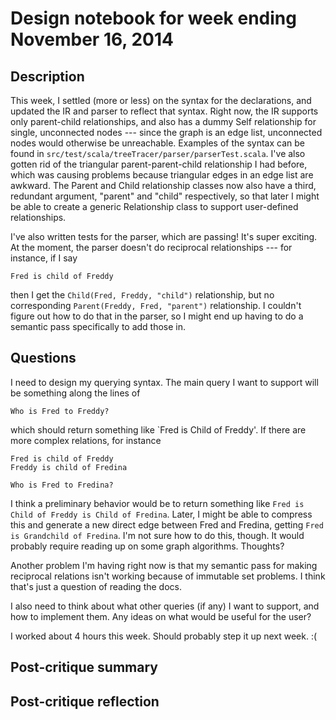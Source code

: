 # Design notebook for week ending November 16, 2014

## Description

This week, I settled (more or less) on the syntax for the declarations, and
updated the IR and parser to reflect that syntax.  Right now, the IR supports
only parent-child relationships, and also has a dummy Self relationship for
single, unconnected nodes --- since the graph is an edge list, unconnected
nodes would otherwise be unreachable.  Examples of the syntax can be found in
`src/test/scala/treeTracer/parser/parserTest.scala`.  I've also gotten rid of
the triangular parent-parent-child relationship I had before, which was causing
problems because triangular edges in an edge list are awkward.  The Parent and
Child relationship classes now also have a third, redundant argument, "parent"
and "child" respectively, so that later I might be able to create a generic
Relationship class to support user-defined relationships.

I've also written tests for the parser, which are passing!  It's super
exciting.  At the moment, the parser doesn't do reciprocal relationships ---
for instance, if I say 

```
Fred is child of Freddy
```

then I get the `Child(Fred, Freddy, "child")` relationship, but no
corresponding `Parent(Freddy, Fred, "parent")` relationship.  I couldn't figure
out how to do that in the parser, so I might end up having to do a semantic
pass specifically to add those in.

## Questions

I need to design my querying syntax.  The main query I want to support will be
something along the lines of

```
Who is Fred to Freddy?
```

which should return something like `Fred is Child of Freddy'.  If there are
more complex relations, for instance

```
Fred is child of Freddy
Freddy is child of Fredina

Who is Fred to Fredina?
```

I think a preliminary behavior would be to return something like `Fred is Child
of Freddy is Child of Fredina`.  Later, I might be able to compress this and
generate a new direct edge between Fred and Fredina, getting `Fred is
Grandchild of Fredina`.  I'm not sure how to do this, though.  It would
probably require reading up on some graph algorithms.  Thoughts?

Another problem I'm having right now is that my semantic pass for making
reciprocal relations isn't working because of immutable set problems.  I think
that's just a question of reading the docs.

I also need to think about what other queries (if any) I want to support, and
how to implement them.  Any ideas on what would be useful for the user?


I worked about 4 hours this week.  Should probably step it up next week. :(

## Post-critique summary

## Post-critique reflection
